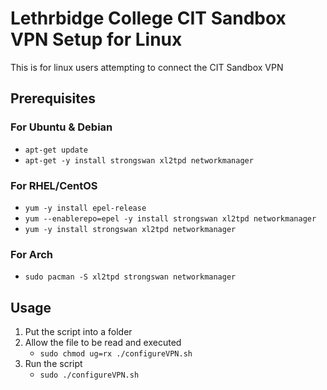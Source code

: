 # Lethrbidge College CIT Sandbox VPN Setup for Linux
This is for linux users attempting to connect the CIT Sandbox VPN

## Prerequisites
### For Ubuntu & Debian
- `apt-get update`
- `apt-get -y install strongswan xl2tpd networkmanager`
 
### For RHEL/CentOS
- `yum -y install epel-release`
- `yum --enablerepo=epel -y install strongswan xl2tpd networkmanager`
- `yum -y install strongswan xl2tpd networkmanager`

### For Arch
- `sudo pacman -S xl2tpd strongswan networkmanager`

## Usage
1. Put the script into a folder
2. Allow the file to be read and executed
   - `sudo chmod ug=rx ./configureVPN.sh`
3. Run the script
   - `sudo ./configureVPN.sh`
